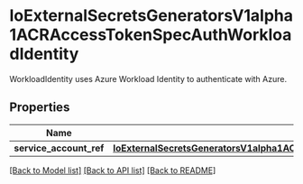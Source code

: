 # IoExternalSecretsGeneratorsV1alpha1ACRAccessTokenSpecAuthWorkloadIdentity

WorkloadIdentity uses Azure Workload Identity to authenticate with Azure.
## Properties
Name | Type | Description | Notes
------------ | ------------- | ------------- | -------------
**service_account_ref** | [**IoExternalSecretsGeneratorsV1alpha1ACRAccessTokenSpecAuthWorkloadIdentityServiceAccountRef**](IoExternalSecretsGeneratorsV1alpha1ACRAccessTokenSpecAuthWorkloadIdentityServiceAccountRef.md) |  | [optional] 

[[Back to Model list]](../README.md#documentation-for-models) [[Back to API list]](../README.md#documentation-for-api-endpoints) [[Back to README]](../README.md)


